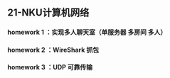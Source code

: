 ## 21-NKU计算机网络
#### homework 1 ：实现多人聊天室（单服务器 多房间 多人）

#### homework 2 ：WireShark 抓包

#### homework 3 ：UDP 可靠传输





